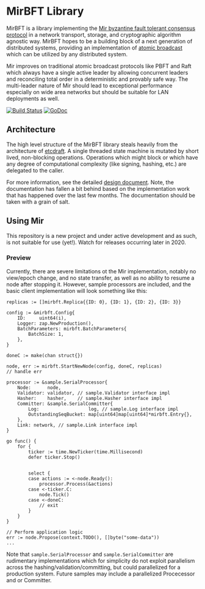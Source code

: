 # MirBFT Library

MirBFT is a library implementing the [Mir byzantine fault tolerant consensus protocol](https://arxiv.org/abs/1906.05552) in a network transport, storage, and cryptographic algorithm agnostic way.  MirBFT hopes to be a building block of a next generation of distributed systems, providing an implementation of [atomic broadcast](https://en.wikipedia.org/wiki/Atomic_broadcast) which can be utilized by any distributed system.

Mir improves on traditional atomic broadcast protocols like PBFT and Raft which always have a single active leader by allowing concurrent leaders and reconciling total order in a deterministic and provably safe way.  The multi-leader nature of Mir should lead to exceptional performance especially on wide area networks but should be suitable for LAN deployments as well.

[![Build Status](https://travis-ci.org/IBM/mirbft.svg?branch=master)](https://travis-ci.org/IBM/mirbft)
[![GoDoc](https://godoc.org/github.com/IBM/mirbft?status.svg)](https://godoc.org/github.com/IBM/mirbft)

## Architecture

The high level structure of the MirBFT library steals heavily from the architecture of [etcdraft](https://github.com/etcd-io/etcd/tree/master/raft). A single threaded state machine is mutated by short lived, non-blocking operations.  Operations which might block or which have any degree of computational complexity (like signing, hashing, etc.) are delegated to the caller.

For more information, see the detailed [design document](/docs/Design.md).  Note, the documentation has fallen a bit behind based on the implementation work that has happened over the last few months.  The documentation should be taken with a grain of salt.

## Using Mir
 
This repository is a new project and under active development and as such, is not suitable for use (yet!). Watch for releases occurring later in 2020.

### Preview

Currently, there are severe limitations ot the Mir implementation, notably no view/epoch change, and no state transfer, as well as no ability to resume a node after stopping it.  However, sample processors are included, and the basic client implementation will look something like this:

```
replicas := []mirbft.Replica{{ID: 0}, {ID: 1}, {ID: 2}, {ID: 3}}

config := &mirbft.Config{
	ID:     uint64(i),
	Logger: zap.NewProduction(),
	BatchParameters: mirbft.BatchParameters{
		BatchSize: 1,
	},
}

doneC := make(chan struct{})

node, err := mirbft.StartNewNode(config, doneC, replicas)
// handle err

processor := &sample.SerialProcessor{
	Node:      node,
	Validator: validator, // sample.Validator interface impl
	Hasher:    hasher,    // sample.Hasher interface impl
	Committer: &sample.SerialCommitter{
		Log:                  log, // sample.Log interface impl
		OutstandingSeqBucket: map[uint64]map[uint64]*mirbft.Entry{},
	},
	Link: network, // sample.Link interface impl
}

go func() {
	for {
		ticker := time.NewTicker(time.Millisecond)
		defer ticker.Stop()


		select {
		case actions := <-node.Ready():
			processor.Process(&actions)
		case <-ticker.C:
			node.Tick()
		case <-doneC:
			// exit
		}
	}
}

// Perform application logic
err := node.Propose(context.TODO(), []byte("some-data"))
...
```

Note that `sample.SerialProcessor` and `sample.SerialCommitter` are rudimentary implementations which for simplicity do not exploit parallelism across the hashing/validation/committing, but could parallelized for a production system.  Future samples may include a parallelized Procecessor and or Committer.
